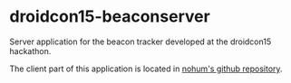 # droidcon15-beaconserver

Server application for the beacon tracker developed at the droidcon15 hackathon.

The client part of this application is located in [nohum's github repository](https://github.com/nohum/droidcon15-ibeacon-tracking-app).
